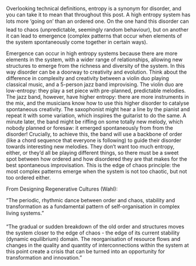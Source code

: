 
Overlooking technical definitions, entropy is a synonym for disorder, and you can take it to mean that throughout this post. A high entropy system has lots more ‘going on’ than an ordered one. On the one hand this disorder can lead to chaos (unpredictable, seemingly random behaviour), but on another it can lead to emergence (complex patterns that occur when elements of the system spontaneously come together in certain ways).

Emergence can occur in high entropy systems because there are more elements in the system, with a wider range of relationships, allowing new structures to emerge from the richness and diversity of the system. In this way disorder can be a doorway to creativity and evolution. Think about the difference in complexity and creativity between a violin duo playing classical music, and a 5-person jazz band improvising. The violin duo are low-entropy: they play a set piece with pre-planned, predictable melodies. The jazz band, however, have higher entropy: there are more instruments in the mix, and the musicians know how to use this higher disorder to catalyse spontaneous creativity. The saxophonist might hear a line by the pianist and repeat it with some variation, which inspires the guitarist to do the same. A minute later, the band might be riffing on some totally new melody, which nobody planned or foresaw: it emerged spontaneously from from the disorder! Crucially, to achieve this, the band will use a backbone of order (like a chord sequence that everyone is following) to guide their disorder towards interesting new melodies. They don’t want too much entropy, either, or they’d all be playing different things, so there must be a sweet spot between how ordered and how disordered they are that makes for the best spontaneous improvisation. This is the edge of chaos principle: the most complex patterns emerge when the system is not too chaotic, but not too ordered either.

From Designing Regenerative Cultures (Wahl): 

“The periodic, rhythmic dance between order and chaos, stability and transformation as a fundamental pattern of self-organisation in complex living systems.”

“The gradual or sudden breakdown of the old order and structures moves the system closer to the edge of chaos - the edge of its current stability (dynamic equilibrium) domain. The reorganisation of resource flows and changes in the quality and quantity of interconnections within the system at this point create a crisis that can be turned into an opportunity for transformation and innovation.”


